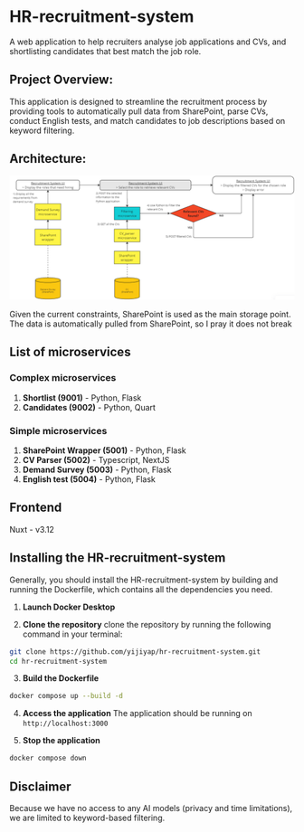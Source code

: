 # HR-recruitment-system
A web application to help recruiters analyse job applications and CVs, and shortlisting candidates that best match the job role.

## Project Overview:
This application is designed to streamline the recruitment process by providing tools to automatically pull data from SharePoint, parse CVs, conduct English tests, and match candidates to job descriptions based on keyword filtering.

## Architecture:
![alt text](architecture.png)

Given the current constraints, SharePoint is used as the main storage point.
The data is automatically pulled from SharePoint, so I pray it does not break 

## List of microservices
### Complex microservices
1. **Shortlist (9001)** - Python, Flask
2. **Candidates (9002)** - Python, Quart

### Simple microservices
1. **SharePoint Wrapper (5001)** - Python, Flask
2. **CV Parser (5002)** - Typescript, NextJS
3. **Demand Survey (5003)** - Python, Flask
4. **English test (5004)** - Python, Flask

## Frontend
Nuxt - v3.12

## Installing the HR-recruitment-system
Generally, you should install the HR-recruitment-system by building and running the Dockerfile, which contains all the dependencies you need. 
1. **Launch Docker Desktop**

2. **Clone the repository**
clone the repository by running the following command in your terminal:
```bash
git clone https://github.com/yijiyap/hr-recruitment-system.git
cd hr-recruitment-system
```

3. **Build the Dockerfile**
```bash
docker compose up --build -d
```

4. **Access the application**
The application should be running on `http://localhost:3000`

5. **Stop the application**
```bash
docker compose down
```

## Disclaimer
Because we have no access to any AI models (privacy and time limitations), we are limited to keyword-based filtering.

